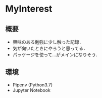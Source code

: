 # MyInterest
## 概要
- 興味のある勉強に少し触った記録．
- 気が向いたときにやろうと思ってる．
- パッケージを使って...がメインになりそう．
## 環境
- Pipenv (Python3.7)
- Jupyter Notebook
